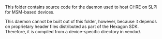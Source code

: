 This folder contains source code for the daemon used to host CHRE on SLPI for
MSM-based devices.

This daemon cannot be built out of this folder, however, because it depends on
proprietary header files distributed as part of the Hexagon SDK. Therefore, it
is compiled from a device-specific directory in vendor/.

